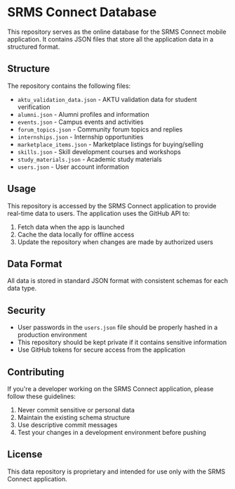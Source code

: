 # SRMS Connect Database

This repository serves as the online database for the SRMS Connect mobile application. It contains JSON files that store all the application data in a structured format.

## Structure

The repository contains the following files:

- `aktu_validation_data.json` - AKTU validation data for student verification
- `alumni.json` - Alumni profiles and information
- `events.json` - Campus events and activities
- `forum_topics.json` - Community forum topics and replies
- `internships.json` - Internship opportunities
- `marketplace_items.json` - Marketplace listings for buying/selling
- `skills.json` - Skill development courses and workshops
- `study_materials.json` - Academic study materials
- `users.json` - User account information

## Usage

This repository is accessed by the SRMS Connect application to provide real-time data to users. The application uses the GitHub API to:

1. Fetch data when the app is launched
2. Cache the data locally for offline access
3. Update the repository when changes are made by authorized users

## Data Format

All data is stored in standard JSON format with consistent schemas for each data type.

## Security

- User passwords in the `users.json` file should be properly hashed in a production environment
- This repository should be kept private if it contains sensitive information
- Use GitHub tokens for secure access from the application

## Contributing

If you're a developer working on the SRMS Connect application, please follow these guidelines:

1. Never commit sensitive or personal data
2. Maintain the existing schema structure
3. Use descriptive commit messages
4. Test your changes in a development environment before pushing

## License

This data repository is proprietary and intended for use only with the SRMS Connect application. 